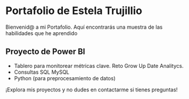 # Portafolio de Estela Trujillio
Bienvenid@ a mi Portafolio. Aquí encontrarás una muestra de las habilidades que he aprendido

## Proyecto de Power BI
- Tablero para monitorear métricas clave. Reto Grow Up Date Analitycs.
- Consultas SQL MySQL
- Python (para preprocesamiento de datos)

¡Explora mis proyectos y no dudes en contactarme si tienes preguntas!
